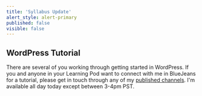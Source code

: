 ```yaml
---
title: 'Syllabus Update'
alert_style: alert-primary
published: false
visible: false
---
```


## WordPress Tutorial

There are several of you working through getting started in WordPress. If you and anyone in your Learning Pod want to connect with me in BlueJeans for a tutorial, please get in touch through any of my [published channels](https://edtechuvic.ca/edci339/links). I'm available all day today except between 3-4pm PST.
